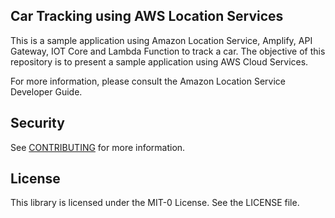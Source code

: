 ## Car Tracking using AWS Location Services

This is a sample application using Amazon Location Service, Amplify, API Gateway, IOT Core and Lambda Function to track a car. The objective of this repository is to present a sample application using AWS Cloud Services.

For more information, please consult the Amazon Location Service Developer Guide.

## Security

See [CONTRIBUTING](CONTRIBUTING.md#security-issue-notifications) for more information.

## License

This library is licensed under the MIT-0 License. See the LICENSE file.


